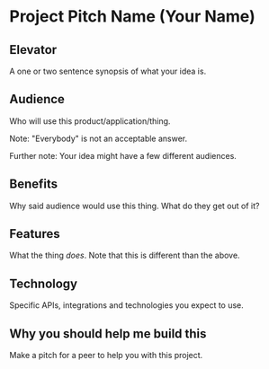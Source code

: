 # Project Pitch Name (Your Name)

## Elevator

A one or two sentence synopsis of what your idea is.

## Audience

Who will use this product/application/thing.

Note: "Everybody" is not an acceptable answer.

Further note: Your idea might have a few different audiences.

## Benefits

Why said audience would use this thing. What do they get out of it?

## Features

What the thing _does_. Note that this is different than the above.

## Technology

Specific APIs, integrations and technologies you expect to use.

## Why you should help me build this

Make a pitch for a peer to help you with this project.
